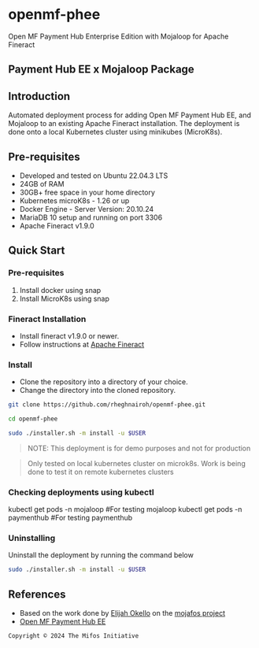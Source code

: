 # openmf-phee

Open MF Payment Hub Enterprise Edition with Mojaloop for Apache Fineract

## Payment Hub EE x Mojaloop Package

## Introduction

Automated deployment process for adding Open MF Payment Hub EE, and Mojaloop to an existing Apache Fineract installation. The deployment is done onto a local Kubernetes cluster using minikubes (MicroK8s).

## Pre-requisites

- Developed and tested on Ubuntu 22.04.3 LTS
- 24GB of RAM
- 30GB+ free space in your home directory
- Kubernetes microK8s - 1.26 or up
- Docker Engine - Server Version: 20.10.24
- MariaDB 10 setup and running on port 3306
- Apache Fineract v1.9.0

## Quick Start

### Pre-requisites

1. Install docker using snap []()
2. Install MicroK8s using snap []()

### Fineract Installation

- Install fineract v1.9.0 or newer.
- Follow instructions at [Apache Fineract](https://github.com/apache/fineract)

### Install

- Clone the repository into a directory of your choice.
- Change the directory into the cloned repository.

```bash
git clone https://github.com/rheghnairoh/openmf-phee.git
```

```bash
cd openmf-phee
```

```bash
sudo ./installer.sh -m install -u $USER
```

> NOTE: This deployment is for demo purposes and not for production

> Only tested on local kubernetes cluster on microk8s. Work is being done to test it on remote kubernetes clusters

### Checking deployments using kubectl

kubectl get pods -n mojaloop #For testing mojaloop
kubectl get pods -n paymenthub #For testing paymenthub

### Uninstalling

Uninstall the deployment by running the command below

```bash
sudo ./installer.sh -m install -u $USER
```

## References

- Based on the work done by [Elijah Okello](https://github.com/elijah0kello) on the [mojafos project](https://github.com/elijah0kello/mojafos)
- [Open MF Payment Hub EE](https://openmf.github.io/)

```
Copyright © 2024 The Mifos Initiative
```
